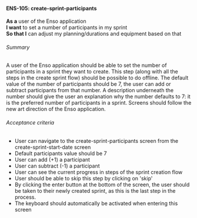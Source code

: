 #### ENS-105: create-sprint-participants
**As a** user of the Enso application <br />
**I want** to set a number of participants in my sprint <br />
**So that I** can adjust my planning/durations and equipment based on that

###### Summary
A user of the Enso application should be able to set the number of participants in a sprint they want to create. This step (along with all the steps in the create sprint flow) should be possible to do offline. The default value of the number of participants should be 7, the user can add or subtract participants from that number. A description underneath the number should give the user an explanation why the number defaults to 7: it is the preferred number of participants in a sprint. Screens should follow the new art direction of the Enso application.

###### Acceptance criteria
- User can navigate to the create-sprint-participants screen from the create-sprint-start-date screen
- Default participants value should be 7
- User can add (+1) a participant
- User can subtract (-1) a participant
- User can see the current progress in steps of the sprint creation flow
- User should be able to skip this step by clicking on 'skip'
- By clicking the enter button at the bottom of the screen, the user should be taken to their newly created sprint, as this is the last step in the process.
- The keyboard should automatically be activated when entering this screen
